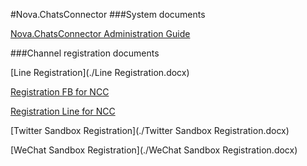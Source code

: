 #Nova.ChatsConnector
###System documents

[Nova.ChatsConnector Administration Guide](./Nova.ChatsConnector-Administration_Guide-2020_R4-1.pdf)

###Channel registration documents

[Line Registration](./Line Registration.docx)

[Registration FB for NCC](./Registration_FB_for_NCC.2021.en.docx)

[Registration Line for NCC](./Registration_Line_for_NCC.2021.en.docx)

[Twitter Sandbox Registration](./Twitter Sandbox Registration.docx)

[WeChat Sandbox Registration](./WeChat Sandbox Registration.docx)